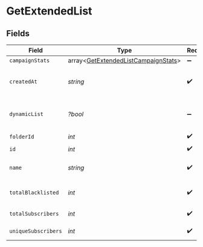 # GetExtendedList


## Fields

| Field                                                                                      | Type                                                                                       | Required                                                                                   | Description                                                                                | Example                                                                                    |
| ------------------------------------------------------------------------------------------ | ------------------------------------------------------------------------------------------ | ------------------------------------------------------------------------------------------ | ------------------------------------------------------------------------------------------ | ------------------------------------------------------------------------------------------ |
| `campaignStats`                                                                            | array<[GetExtendedListCampaignStats](../../models/shared/GetExtendedListCampaignStats.md)> | :heavy_minus_sign:                                                                         | N/A                                                                                        |                                                                                            |
| `createdAt`                                                                                | *string*                                                                                   | :heavy_check_mark:                                                                         | Creation UTC date-time of the list (YYYY-MM-DDTHH:mm:ss.SSSZ)                              | 2017-03-13T17:05:09Z                                                                       |
| `dynamicList`                                                                              | *?bool*                                                                                    | :heavy_minus_sign:                                                                         | Status telling if the list is dynamic or not (true=dynamic, false=not dynamic)             | false                                                                                      |
| `folderId`                                                                                 | *int*                                                                                      | :heavy_check_mark:                                                                         | ID of the folder                                                                           | 2                                                                                          |
| `id`                                                                                       | *int*                                                                                      | :heavy_check_mark:                                                                         | ID of the list                                                                             | 23                                                                                         |
| `name`                                                                                     | *string*                                                                                   | :heavy_check_mark:                                                                         | Name of the list                                                                           | Magento Customers - EN                                                                     |
| `totalBlacklisted`                                                                         | *int*                                                                                      | :heavy_check_mark:                                                                         | Number of blacklisted contacts in the list                                                 | 13                                                                                         |
| `totalSubscribers`                                                                         | *int*                                                                                      | :heavy_check_mark:                                                                         | Number of contacts in the list                                                             | 1776                                                                                       |
| `uniqueSubscribers`                                                                        | *int*                                                                                      | :heavy_check_mark:                                                                         | Number of unique contacts in the list                                                      | 1789                                                                                       |